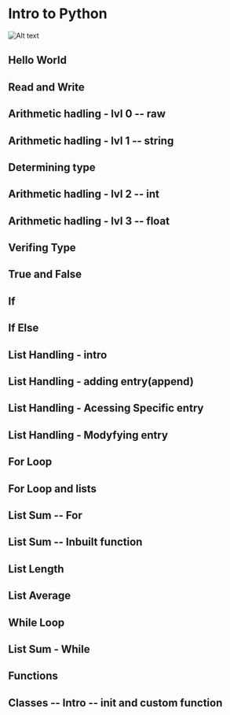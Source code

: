 # Intro to Python

![Alt text](relative/intro.jpg?raw=true "Intro to Python")

## Hello World

## Read and Write

## Arithmetic hadling - lvl 0 -- raw

## Arithmetic hadling - lvl 1 -- string

## Determining type

## Arithmetic hadling - lvl 2 -- int

## Arithmetic hadling - lvl 3 -- float

## Verifing Type

## True and False

## If

## If Else

## List Handling - intro

## List Handling - adding entry(append)

## List Handling - Acessing Specific entry

## List Handling - Modyfying entry

## For Loop

## For Loop and lists

## List Sum -- For

## List Sum -- Inbuilt function

## List Length

## List Average

## While Loop

## List Sum - While

##  Functions

## Classes -- Intro -- __init__ and custom function